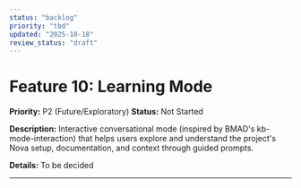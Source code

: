 ```yaml
---
status: "backlog"
priority: "tbd"
updated: "2025-10-18"
review_status: "draft"
---
```


# Feature 10: Learning Mode
**Priority:** P2 (Future/Exploratory)
**Status:** Not Started

**Description:**
Interactive conversational mode (inspired by BMAD's kb-mode-interaction) that helps users explore and understand the project's Nova setup, documentation, and context through guided prompts.

**Details:** To be decided

---
